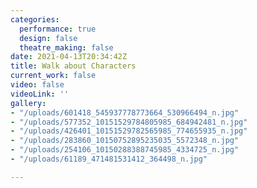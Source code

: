```yaml
---
categories:
  performance: true
  design: false
  theatre_making: false
date: 2021-04-13T20:34:42Z
title: Walk about Characters
current_work: false
video: false
videoLink: ''
gallery:
- "/uploads/601418_545937778773664_530966494_n.jpg"
- "/uploads/577352_10151529784805985_684942481_n.jpg"
- "/uploads/426401_10151529782565985_774655935_n.jpg"
- "/uploads/283860_10150752895235035_5572348_n.jpg"
- "/uploads/254106_10150288388745985_4334725_n.jpg"
- "/uploads/61189_471481531412_364498_n.jpg"

---
```

